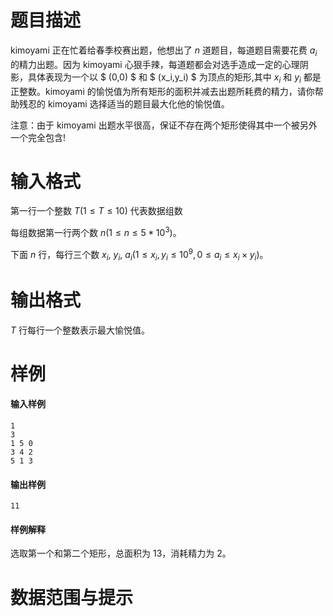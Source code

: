 
# 题目描述

kimoyami 正在忙着给春季校赛出题，他想出了 $n$ 道题目，每道题目需要花费 $a_i$ 的精力出题。因为 kimoyami 心狠手辣，每道题都会对选手造成一定的心理阴影，具体表现为一个以 $ (0,0) $ 和 $ (x_i,y_i) $ 为顶点的矩形,其中 $x_i$ 和 $y_i$ 都是正整数。kimoyami 的愉悦值为所有矩形的面积并减去出题所耗费的精力，请你帮助残忍的 kimoyami 选择适当的题目最大化他的愉悦值。

注意：由于 kimoyami 出题水平很高，保证不存在两个矩形使得其中一个被另外一个完全包含!

# 输入格式

第一行一个整数 $T(1\leq T\leq 10)$ 代表数据组数

每组数据第一行两个数 $n(1\leq n \leq 5*10^3)$。

下面 $n$ 行，每行三个数 $x_i,\ y_i,\ a_i(1\leq x_i,y_i \leq 10^9,0\leq a_i \leq x_i \times y_i)$。

# 输出格式

$T$ 行每行一个整数表示最大愉悦值。


# 样例

#### 输入样例

```plain
1
3
1 5 0
3 4 2
5 1 3
```

#### 输出样例

```plain
11
```

#### 样例解释

选取第一个和第二个矩形，总面积为 $13$，消耗精力为 $2$。

# 数据范围与提示



